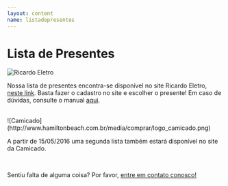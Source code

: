 ```yaml
---
layout: content
name: listadepresentes
---
```


# Lista de Presentes

![Ricardo Eletro](http://images.maquinadevendas.com.br/site/re/layout/logo_ricardo.png)

<p class="text-justify">Nossa lista de presentes encontra-se disponível no site Ricardo Eletro, <a href="http://www.ricardoeletro.com.br/ListaCasamento/ListaPresentes/83125/Bruno-e-Maryana/">neste link</a>. Basta fazer o cadastro no site e escolher o presente! Em caso de dúvidas, consulte o manual <a href="http://www.ricardoeletro.com.br/Atendimento/ListaCasamento/Convidados">aqui</a>.</p>
<br>
![Camicado](http://www.hamiltonbeach.com.br/media/comprar/logo_camicado.png)
<p class="text-justify">A partir de 15/05/2016 uma segunda lista também estará disponível no site da Camicado.</p>
<br>

<p class="text-center">Sentiu falta de alguma coisa? Por favor, <a href="mailto:contato@brunoemary.com.br">entre em contato conosco!</a></p>